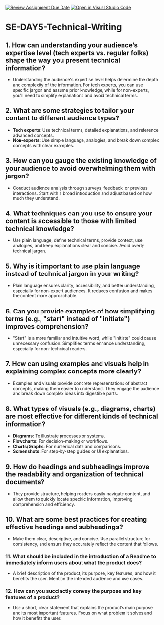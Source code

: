 [![Review Assignment Due Date](https://classroom.github.com/assets/deadline-readme-button-22041afd0340ce965d47ae6ef1cefeee28c7c493a6346c4f15d667ab976d596c.svg)](https://classroom.github.com/a/zsAR-pyY)
[![Open in Visual Studio Code](https://classroom.github.com/assets/open-in-vscode-2e0aaae1b6195c2367325f4f02e2d04e9abb55f0b24a779b69b11b9e10269abc.svg)](https://classroom.github.com/online_ide?assignment_repo_id=18495580&assignment_repo_type=AssignmentRepo)
# SE-DAY5-Technical-Writing
## 1. **How can understanding your audience’s expertise level (tech experts vs. regular folks) shape the way you present technical information?**
   - Understanding the audience's expertise level helps determine the depth and complexity of the information. For tech experts, you can use specific jargon and assume prior knowledge, while for non-experts, you'll need to simplify explanations and avoid technical terms.

## 2. **What are some strategies to tailor your content to different audience types?**
   - **Tech experts**: Use technical terms, detailed explanations, and reference advanced concepts.
   - **Non-experts**: Use simple language, analogies, and break down complex concepts with clear examples.

## 3. **How can you gauge the existing knowledge of your audience to avoid overwhelming them with jargon?**
   - Conduct audience analysis through surveys, feedback, or previous interactions. Start with a broad introduction and adjust based on how much they understand.

## 4. **What techniques can you use to ensure your content is accessible to those with limited technical knowledge?**
   - Use plain language, define technical terms, provide context, use analogies, and keep explanations clear and concise. Avoid overly technical jargon.

## 5. **Why is it important to use plain language instead of technical jargon in your writing?**
   - Plain language ensures clarity, accessibility, and better understanding, especially for non-expert audiences. It reduces confusion and makes the content more approachable.

## 6. **Can you provide examples of how simplifying terms (e.g., "start" instead of "initiate") improves comprehension?**
   - "Start" is a more familiar and intuitive word, while "initiate" could cause unnecessary confusion. Simplified terms enhance understanding, especially for non-technical readers.

## 7. **How can using examples and visuals help in explaining complex concepts more clearly?**
   - Examples and visuals provide concrete representations of abstract concepts, making them easier to understand. They engage the audience and break down complex ideas into digestible parts.

## 8. **What types of visuals (e.g., diagrams, charts) are most effective for different kinds of technical information?**
   - **Diagrams**: To illustrate processes or systems.
   - **Flowcharts**: For decision-making or workflows.
   - **Charts/Graphs**: For numerical data and comparisons.
   - **Screenshots**: For step-by-step guides or UI explanations.

## 9. **How do headings and subheadings improve the readability and organization of technical documents?**
   - They provide structure, helping readers easily navigate content, and allow them to quickly locate specific information, improving comprehension and efficiency.

## 10. **What are some best practices for creating effective headings and subheadings?**
   - Make them clear, descriptive, and concise. Use parallel structure for consistency, and ensure they accurately reflect the content that follows.

### 11. **What should be included in the introduction of a Readme to immediately inform users about what the product does?**
   - A brief description of the product, its purpose, key features, and how it benefits the user. Mention the intended audience and use cases.

### 12. **How can you succinctly convey the purpose and key features of a product?**
   - Use a short, clear statement that explains the product’s main purpose and its most important features. Focus on what problem it solves and how it benefits the user.

